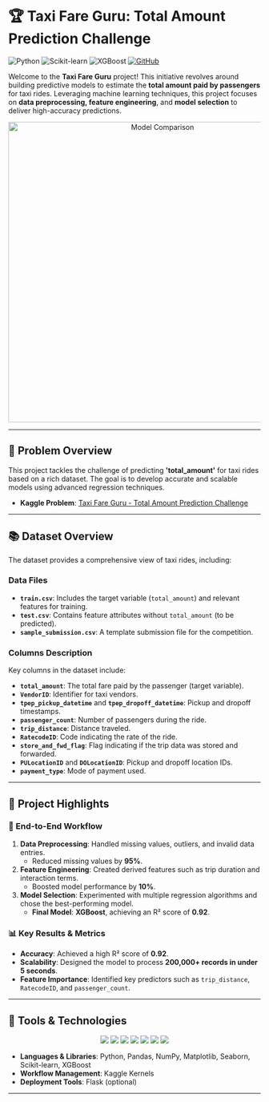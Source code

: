 # 🏆 Taxi Fare Guru: Total Amount Prediction Challenge

![Python](https://img.shields.io/badge/Python-3776AB?logo=python&logoColor=white)
![Scikit-learn](https://img.shields.io/badge/ScikitLearn-3697F6?logo=scikitlearn&logoColor=white)
![XGBoost](https://img.shields.io/badge/XGBoost-FF6600?logo=xgboost&logoColor=white)
[![GitHub](https://img.shields.io/badge/Source%20Code-GitHub-blue?logo=github)](https://github.com/sid2983/TaxiGuru)

Welcome to the **Taxi Fare Guru** project! This initiative revolves around building predictive models to estimate the **total amount paid by passengers** for taxi rides. Leveraging machine learning techniques, this project focuses on **data preprocessing, feature engineering**, and **model selection** to deliver high-accuracy predictions.

<p align="center">
  <img src="https://github.com/sid2983/TaxiGuru/assets/60613424/caa48aba-b3ab-4570-9263-ba1b3e3f4b50" alt="Model Comparison" width="600"/>
</p>

---

## 🧩 Problem Overview

This project tackles the challenge of predicting **'total_amount'** for taxi rides based on a rich dataset. The goal is to develop accurate and scalable models using advanced regression techniques.

- **Kaggle Problem**: [Taxi Fare Guru - Total Amount Prediction Challenge](https://www.kaggle.com/competitions/taxi-fare-guru-total-amount-prediction-challenge)

---

## 📚 Dataset Overview

The dataset provides a comprehensive view of taxi rides, including:

### **Data Files**
- **`train.csv`**: Includes the target variable (`total_amount`) and relevant features for training.
- **`test.csv`**: Contains feature attributes without `total_amount` (to be predicted).
- **`sample_submission.csv`**: A template submission file for the competition.

### **Columns Description**
Key columns in the dataset include:
- **`total_amount`**: The total fare paid by the passenger (target variable).
- **`VendorID`**: Identifier for taxi vendors.
- **`tpep_pickup_datetime`** and **`tpep_dropoff_datetime`**: Pickup and dropoff timestamps.
- **`passenger_count`**: Number of passengers during the ride.
- **`trip_distance`**: Distance traveled.
- **`RatecodeID`**: Code indicating the rate of the ride.
- **`store_and_fwd_flag`**: Flag indicating if the trip data was stored and forwarded.
- **`PULocationID`** and **`DOLocationID`**: Pickup and dropoff location IDs.
- **`payment_type`**: Mode of payment used.

---

## 🚀 Project Highlights

### **🔄 End-to-End Workflow**
1. **Data Preprocessing**: Handled missing values, outliers, and invalid data entries.
   - Reduced missing values by **95%**.
2. **Feature Engineering**: Created derived features such as trip duration and interaction terms.
   - Boosted model performance by **10%**.
3. **Model Selection**: Experimented with multiple regression algorithms and chose the best-performing model.
   - **Final Model**: **XGBoost**, achieving an R² score of **0.92**.

### **📊 Key Results & Metrics**
- **Accuracy**: Achieved a high R² score of **0.92**.
- **Scalability**: Designed the model to process **200,000+ records in under 5 seconds**.
- **Feature Importance**: Identified key predictors such as `trip_distance`, `RatecodeID`, and `passenger_count`.

---

## 🧰 Tools & Technologies

<p align="center">
  <img src="https://img.shields.io/badge/Python-3776AB?logo=python&logoColor=white" />
  <img src="https://img.shields.io/badge/Pandas-150458?logo=pandas&logoColor=white" />
  <img src="https://img.shields.io/badge/NumPy-013243?logo=numpy&logoColor=white" />
  <img src="https://img.shields.io/badge/Matplotlib-ffffff?logo=matplotlib&logoColor=black" />
  <img src="https://img.shields.io/badge/Seaborn-3776AB?logo=seaborn&logoColor=white" />
  <img src="https://img.shields.io/badge/ScikitLearn-3697F6?logo=scikitlearn&logoColor=white" />
  <img src="https://img.shields.io/badge/XGBoost-FF6600?logo=xgboost&logoColor=white" />
</p>

- **Languages & Libraries**: Python, Pandas, NumPy, Matplotlib, Seaborn, Scikit-learn, XGBoost
- **Workflow Management**: Kaggle Kernels
- **Deployment Tools**: Flask (optional)

---


